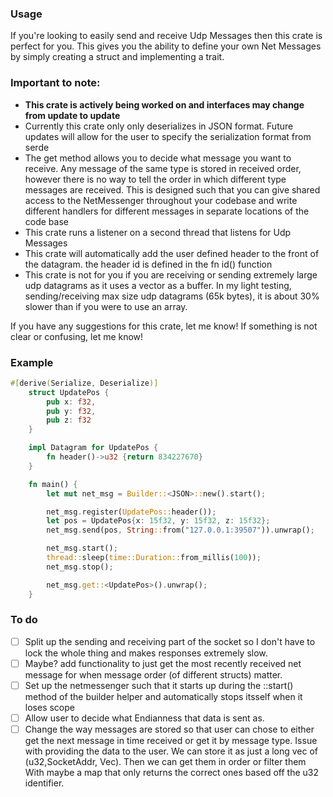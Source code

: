 ### Usage
If you're looking to easily send and receive Udp Messages then this crate is perfect for you. 
This gives you the ability to define your own Net Messages by simply creating a struct
and implementing a trait. 

### Important to note:
- **This crate is actively being worked on and interfaces may change from update to update**
- Currently this crate only only deserializes in JSON format. Future updates will allow for the user to specify the serialization format from serde
- The get method allows you to decide what message you want to receive. Any message of the same type is stored in received order, however there is no way to tell the order in which different type messages are received. This is designed such that you can give shared access to the NetMessenger throughout your codebase and write different handlers for different messages in separate locations of the code base
- This crate runs a listener on a second thread that listens for Udp Messages
- This crate will automatically add the user defined header to the front of the datagram. the header id is 
defined in the fn id() function
- This crate is not for you if you are receiving or sending extremely large udp datagrams
as it uses a vector as a buffer. In my light testing, sending/receiving max size udp datagrams
(65k bytes), it is about 30% slower than if you were to use an array.

If you have any suggestions for this crate, let me know! If something is not clear or confusing, let me know!

### Example
```rust
#[derive(Serialize, Deserialize)]
    struct UpdatePos {
        pub x: f32,
        pub y: f32,
        pub z: f32
    }

    impl Datagram for UpdatePos {
        fn header()->u32 {return 834227670}
    }

    fn main() {
        let mut net_msg = Builder::<JSON>::new().start();

        net_msg.register(UpdatePos::header());
        let pos = UpdatePos{x: 15f32, y: 15f32, z: 15f32};
        net_msg.send(pos, String::from("127.0.0.1:39507")).unwrap();

        net_msg.start();
        thread::sleep(time::Duration::from_millis(100));
        net_msg.stop();

        net_msg.get::<UpdatePos>().unwrap();
    }
```

### To do 
- [ ] Split up the sending and receiving part of the socket so I don't have to lock the whole thing and makes responses extremely slow.
- [ ] Maybe? add functionality to just get the most recently received net message for when message order (of different structs) matter. 
- [ ] Set up the netmessenger such that it starts up during the ::start() method of the builder helper and automatically stops itsself when it loses scope
- [ ] Allow user to decide what Endianness that data is sent as.
- [ ] Change the way messages are stored so that user can chose to either get the next message in time received or get it by message type. Issue with providing the data to the user. We can store it as just a long vec of (u32,SocketAddr, Vec<u8>). Then we can get them in order or filter them With maybe a map that only returns the correct ones based off the u32 identifier.